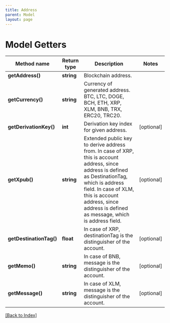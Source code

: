 ```yaml
---
title: Address
parent: Model
layout: page
---
```


# Model Getters

Method name | Return type | Description | Notes
------------ | ------------- | ------------- | -------------
**getAddress()** | **string** | Blockchain address. |
**getCurrency()** | **string** | Currency of generated address. BTC, LTC, DOGE, BCH, ETH, XRP, XLM, BNB, TRX, ERC20, TRC20. |
**getDerivationKey()** | **int** | Derivation key index for given address. | [optional]
**getXpub()** | **string** | Extended public key to derive address from. In case of XRP, this is account address, since address is defined as DestinationTag, which is address field. In case of XLM, this is account address, since address is defined as message, which is address field. | [optional]
**getDestinationTag()** | **float** | In case of XRP, destinationTag is the distinguisher of the account. | [optional]
**getMemo()** | **string** | In case of BNB, message is the distinguisher of the account. | [optional]
**getMessage()** | **string** | In case of XLM, message is the distinguisher of the account. | [optional]

[[Back to Index]](../index.md)
